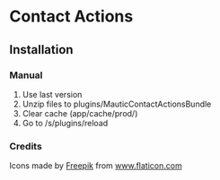 # Contact Actions

## Installation

### Manual

1. Use last version
2. Unzip files to plugins/MauticContactActionsBundle
3. Clear cache (app/cache/prod/)
4. Go to /s/plugins/reload

### Credits

Icons made by <a href="https://www.flaticon.com/authors/freepik" title="Freepik">Freepik</a> from <a href="https://www.flaticon.com/" title="Flaticon"> www.flaticon.com</a>
